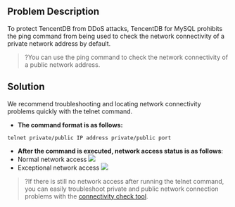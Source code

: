 ## Problem Description
To protect TencentDB from DDoS attacks, TencentDB for MySQL prohibits the ping command from being used to check the network connectivity of a private network address by default.
>?You can use the ping command to check the network connectivity of a public network address.


## Solution
We recommend troubleshooting and locating network connectivity problems quickly with the telnet command.

- **The command format is as follows:**
```
telnet private/public IP address private/public port
```

- **After the command is executed, network access status is as follows**:
 - Normal network access
![](https://main.qcloudimg.com/raw/576f29ab50c2b8c347514a59242a7ae9.png)
 - Exceptional network access
![](https://main.qcloudimg.com/raw/76ce15542eb5278ad2c4e1f58c80f4db.png)

>?If there is still no network access after running the telnet command, you can easily troubleshoot private and public network connection problems with the [connectivity check tool](https://intl.cloud.tencent.com/document/product/236/31927).



